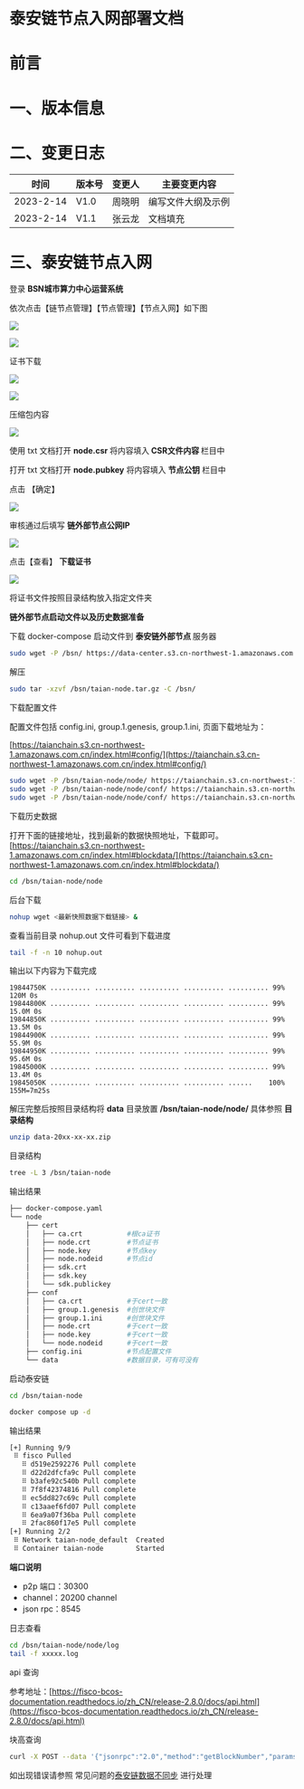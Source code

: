 # 泰安链节点入网部署文档

# 前言

# 一、版本信息

# 二、变更日志

| <strong>时间</strong> | <strong>版本号</strong> | <strong>变更人</strong> | <strong>主要变更内容</strong> |
| --------------------- | ----------------------- | ----------------------- | ----------------------------- |
| 2023-2-14             | V1.0                    | 周晓明                  | 编写文件大纲及示例            |
| 2023-2-14             | V1.1                    | 张云龙                  | 文档填充                      |

# 三、泰安链节点入网

登录 <strong>BSN</strong><strong>城市</strong><strong>算力</strong><strong>中心运营系统 </strong>

依次点击【链节点管理】【节点管理】【节点入网】如下图

![](static/IviTb8dsToygdMxgwGdcAvojnlb.png)

![](static/G4CcbL6B3oElCSxbBppcew5GnCg.png)

证书下载

![](static/SlNDbTbSXo91W3xZwKLctS3Cn5g.png)

![](static/I6nDbYp1voueoPx6MaScKdvNnA2.png)

压缩包内容

![](static/ZjYrbO7wdoVuIYx9RSmcgpy6nne.png)

使用 txt 文档打开 <strong>node.csr  </strong>将内容填入<strong> </strong><strong>CSR</strong><strong>文件内容 </strong> 栏目中

打开 txt 文档打开 <strong>node.pubkey</strong> 将内容填入 <strong>节点</strong><strong>公钥</strong> 栏目中

点击 【确定】

![](static/MfiEbz1T8oTzapxRz5gc4JZkntg.png)

审核通过后填写 <strong>链外部节点</strong><strong>公网</strong><strong>IP</strong>

![](static/P54tbWyceonrW0x73ZNcyY37nxe.png)

点击【查看】 <strong>下载证书</strong>

![](static/T13obDqxFoqfoZxeD4Pcnv5unWe.png)

将证书文件按照目录结构放入指定文件夹

<strong>链外部节点启动文件以及历史数据准备</strong>

下载 docker-compose 启动文件到 <strong>泰安链外部节点 </strong>服务器

```bash
sudo wget -P /bsn/ https://data-center.s3.cn-northwest-1.amazonaws.com.cn/v2.2.1/deployPackageAndConfiguration/config-files/dockerAndShell/taian-node.tar.gz
```

解压

```bash
sudo tar -xzvf /bsn/taian-node.tar.gz -C /bsn/
```

下载配置文件

配置文件包括 config.ini, group.1.genesis, group.1.ini, 页面下载地址为：

[https://taianchain.s3.cn-northwest-1.amazonaws.com.cn/index.html#config/](https://taianchain.s3.cn-northwest-1.amazonaws.com.cn/index.html#config/)

```bash
sudo wget -P /bsn/taian-node/node/ https://taianchain.s3.cn-northwest-1.amazonaws.com.cn/config/config.ini
sudo wget -P /bsn/taian-node/node/conf/ https://taianchain.s3.cn-northwest-1.amazonaws.com.cn/config/group.1.genesis
sudo wget -P /bsn/taian-node/node/conf/ https://taianchain.s3.cn-northwest-1.amazonaws.com.cn/config/group.1.ini
```

下载历史数据

打开下面的链接地址，找到最新的数据快照地址，下载即可。
[https://taianchain.s3.cn-northwest-1.amazonaws.com.cn/index.html#blockdata/](https://taianchain.s3.cn-northwest-1.amazonaws.com.cn/index.html#blockdata/)

```bash
cd /bsn/taian-node/node
```

后台下载

```bash
nohup wget <最新快照数据下载链接> &
```

查看当前目录 nohup.out 文件可看到下载进度

```bash
tail -f -n 10 nohup.out
```

输出以下内容为下载完成

```
19844750K .......... .......... .......... .......... .......... 99%  120M 0s
19844800K .......... .......... .......... .......... .......... 99% 15.0M 0s
19844850K .......... .......... .......... .......... .......... 99% 13.5M 0s
19844900K .......... .......... .......... .......... .......... 99% 55.9M 0s
19844950K .......... .......... .......... .......... .......... 99% 95.6M 0s
19845000K .......... .......... .......... .......... .......... 99% 13.4M 0s
19845050K .......... .......... .......... .......... ......    100%  155M=7m25s
```

解压完整后按照目录结构将 <strong>data</strong> 目录放置 <strong>/bsn/taian-node/node/ </strong>具体参照 <strong>目录结构</strong>

```bash
unzip data-20xx-xx-xx.zip
```

目录结构

```bash
tree -L 3 /bsn/taian-node
```

输出结果

```bash
├── docker-compose.yaml
└── node
    ├── cert
    │   ├── ca.crt           #根ca证书
    │   ├── node.crt         #节点证书
    │   ├── node.key         #节点key
    │   ├── node.nodeid      #节点id
    │   ├── sdk.crt          
    │   ├── sdk.key          
    │   └── sdk.publickey
    ├── conf
    │   ├── ca.crt           #于cert一致
    │   ├── group.1.genesis  #创世块文件
    │   ├── group.1.ini      #创世块文件
    │   ├── node.crt         #于cert一致
    │   ├── node.key         #于cert一致
    │   └── node.nodeid      #于cert一致
    ├── config.ini           #节点配置文件
    └── data                 #数据目录，可有可没有
```

启动泰安链

```bash
cd /bsn/taian-node
```

```bash
docker compose up -d
```

输出结果

```bash
[+] Running 9/9
 ⠿ fisco Pulled                                                                                                                                                                                          3884.3s
   ⠿ d519e2592276 Pull complete                                                                                                                                                                            57.0s
   ⠿ d22d2dfcfa9c Pull complete                                                                                                                                                                            57.6s
   ⠿ b3afe92c540b Pull complete                                                                                                                                                                            58.1s
   ⠿ 7f8f42374816 Pull complete                                                                                                                                                                           115.5s
   ⠿ ec5dd827c69c Pull complete                                                                                                                                                                           116.5s
   ⠿ c13aaef6fd07 Pull complete                                                                                                                                                                           117.0s
   ⠿ 6ea9a07f36ba Pull complete                                                                                                                                                                          3859.4s
   ⠿ 2fac860f17e5 Pull complete                                                                                                                                                                          3863.5s
[+] Running 2/2
 ⠿ Network taian-node_default  Created                                                                                                                                                                      0.7s
 ⠿ Container taian-node        Started                                                                                                                                                                      8.7s
```

<strong>端口说明</strong>

- p2p 端口：30300
- channel：20200 channel
- json rpc：8545

日志查看

```bash
cd /bsn/taian-node/node/log
tail -f xxxxx.log
```

api 查询

参考地址：[https://fisco-bcos-documentation.readthedocs.io/zh_CN/release-2.8.0/docs/api.html](https://fisco-bcos-documentation.readthedocs.io/zh_CN/release-2.8.0/docs/api.html)

块高查询

```bash
curl -X POST --data '{"jsonrpc":"2.0","method":"getBlockNumber","params":[1],"id":1}' http://127.0.0.1:8545
```

如出现错误请参照  常见问题的[泰安链数据不同步](https://reddatetech.feishu.cn/wiki/wikcnb0pdeFC19YXUbyRFCHuwQg#PmE6dcIYgo4UGgxmURrc1eDgn7b) 进行处理
